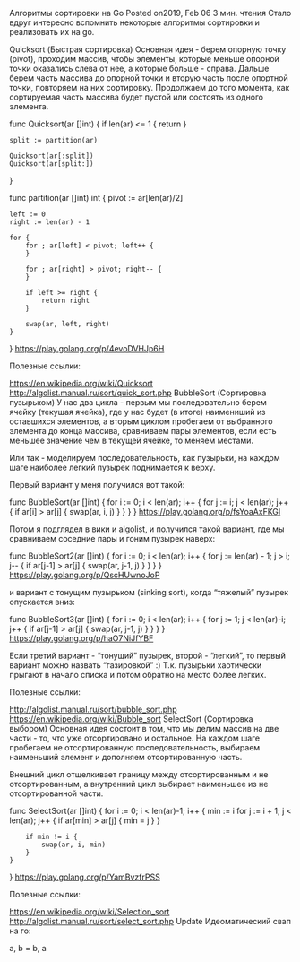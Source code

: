 Алгоритмы сортировки на Go
 Posted on2019, Feb 06  3 мин. чтения
Стало вдруг интересно вспомнить некоторые алгоритмы сортировки и реализовать их на go.

Quicksort (Быстрая сортировка)
Основная идея - берем опорную точку (pivot), проходим массив, чтобы элементы, которые меньше опорной точки оказались слева от нее, а которые больше - справа. Дальше берем часть массива до опорной точки и вторую часть после опортной точки, повторяем на них сортировку. Продолжаем до того момента, как сортируемая часть массива будет пустой или состоять из одного элемента.

func Quicksort(ar []int) {
	if len(ar) <= 1 {
		return
	}

	split := partition(ar)

	Quicksort(ar[:split])
	Quicksort(ar[split:])
}

func partition(ar []int) int {
	pivot := ar[len(ar)/2]

	left := 0
	right := len(ar) - 1

	for {
		for ; ar[left] < pivot; left++ {
		}

		for ; ar[right] > pivot; right-- {
		}

		if left >= right {
			return right
		}

		swap(ar, left, right)
	}
}
https://play.golang.org/p/4evoDVHJp6H

Полезные ссылки:

https://en.wikipedia.org/wiki/Quicksort
http://algolist.manual.ru/sort/quick_sort.php
BubbleSort (Сортировка пузырьком)
У нас два цикла - первым мы последовательно берем ячейку (текущая ячейка), где у нас будет (в итоге) наимениший из оставшихся элементов, а вторым циклом пробегаем от выбранного элемента до конца массива, сравниваем пары элементов, если есть меньшее значение чем в текущей ячейке, то меняем местами.

Или так - моделируем последовательность, как пузырьки, на каждом шаге наиболее легкий пузырек поднимается к верху.

Первый вариант у меня получился вот такой:

func BubbleSort(ar []int) {
	for i := 0; i < len(ar); i++ {
		for j := i; j < len(ar); j++ {
			if ar[i] > ar[j] {
				swap(ar, i, j)
			}
		}
	}
}
https://play.golang.org/p/fsYoaAxFKGI

Потом я подглядел в вики и algolist, и получился такой вариант, где мы сравниваем соседние пары и гоним пузырек наверх:

func BubbleSort2(ar []int) {
	for i := 0; i < len(ar); i++ {
		for j := len(ar) - 1; j > i; j-- {
			if ar[j-1] > ar[j] {
				swap(ar, j-1, j)
			}
		}
	}
}
https://play.golang.org/p/QscHUwnoJoP

и вариант с тонущим пузырьком (sinking sort), когда “тяжелый” пузырек опускается вниз:

func BubbleSort3(ar []int) {
	for i := 0; i < len(ar); i++ {
		for j := 1; j < len(ar)-i; j++ {
			if ar[j-1] > ar[j] {
				swap(ar, j-1, j)
			}
		}
	}
}
https://play.golang.org/p/haO7NiJfYBF

Если третий вариант - “тонущий” пузырек, второй - “легкий”, то первый вариант можно назвать “газировкой” :) Т.к. пузырьки хаотически прыгают в начало списка и потом обратно на место более легких.

Полезные ссылки:

http://algolist.manual.ru/sort/bubble_sort.php
https://en.wikipedia.org/wiki/Bubble_sort
SelectSort (Сортировка выбором)
Основная идея состоит в том, что мы делим массив на две части - то, что уже отсортировано и остальное. На каждом шаге пробегаем не отсортированную последовательность, выбираем наименьший элемент и дополняем отсортированную часть.

Внешний цикл отщелкивает границу между отсортированным и не отсортированным, а внутренний цикл выбирает наименьшее из не отсортированной части.

func SelectSort(ar []int) {
	for i := 0; i < len(ar)-1; i++ {
		min := i
		for j := i + 1; j < len(ar); j++ {
			if ar[min] > ar[j] {
				min = j
			}
		}

		if min != i {
			swap(ar, i, min)
		}
	}
}
https://play.golang.org/p/YamBvzfrPSS

Полезные ссылки:

https://en.wikipedia.org/wiki/Selection_sort
http://algolist.manual.ru/sort/select_sort.php
Update
Идеоматический свап на го:

a, b = b, a
